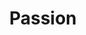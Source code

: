 ---
pid: CH644
title: Passion
location_transcription: Marian Anderson Rec. Center
zipcode: '19146'
outside_phl: 
neighborhood: Graduate Hospital,Naval Square,Southwest Center City
age: '12'
age_range: 6-13
instagram: 
image_file_name: CH_644.jpg
proposal_transcription: 
topic: African Americans,Figure,Music,Women
topic_summary: 0, 0, 0, 0
type: Other No Form
keywords_other: 
credit: Sepp Kohler
image_labels: |-
  The Marians Legacy
  -hollow
  Under
  Pictures of Marians singing
  -Printing
twitter: 
facebook: 
permalink: "/monuments/ch644/"
layout: item-page
---